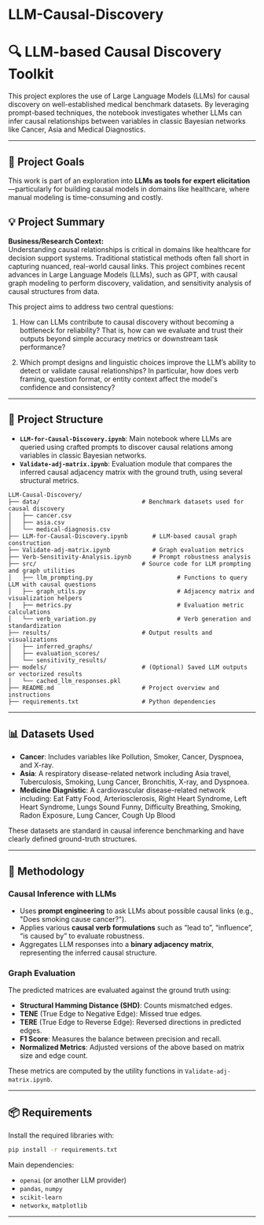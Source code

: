 ﻿# LLM-Causal-Discovery
# 🔍 LLM-based Causal Discovery Toolkit

This project explores the use of Large Language Models (LLMs) for causal discovery on well-established medical benchmark datasets. By leveraging prompt-based techniques, the notebook investigates whether LLMs can infer causal relationships between variables in classic Bayesian networks like Cancer, Asia and Medical Diagnostics.

---
## 📌 Project Goals

This work is part of an exploration into **LLMs as tools for expert elicitation**—particularly for building causal models in domains like healthcare, where manual modeling is time-consuming and costly.

## 💡 Project Summary

**Business/Research Context:**  
Understanding causal relationships is critical in domains like healthcare for decision support systems. Traditional statistical methods often fall short in capturing nuanced, real-world causal links. This project combines recent advances in Large Language Models (LLMs), such as GPT, with causal graph modeling to perform discovery, validation, and sensitivity analysis of causal structures from data.

This project aims to address two central questions:

1. How can LLMs contribute to causal discovery without becoming a bottleneck for reliability? That is, how can we evaluate and trust their outputs beyond simple accuracy metrics or downstream task performance?

2. Which prompt designs and linguistic choices improve the LLM’s ability to detect or validate causal relationships? In particular, how does verb framing, question format, or entity context affect the model's confidence and consistency?

---


## 📂 Project Structure

* **`LLM-for-Causal-Discovery.ipynb`**: Main notebook where LLMs are queried using crafted prompts to discover causal relations among variables in classic Bayesian networks.
* **`Validate-adj-matrix.ipynb`**: Evaluation module that compares the inferred causal adjacency matrix with the ground truth, using several structural metrics.

```
LLM-Causal-Discovery/
├── data/                             # Benchmark datasets used for causal discovery
│   ├── cancer.csv
│   ├── asia.csv
│   └── medical-diagnosis.csv
├── LLM-for-Causal-Discovery.ipynb       # LLM-based causal graph construction
├── Validate-adj-matrix.ipynb            # Graph evaluation metrics
├── Verb-Sensitivity-Analysis.ipynb      # Prompt robustness analysis  
├── src/                              # Source code for LLM prompting and graph utilities
│   ├── llm_prompting.py                        # Functions to query LLM with causal questions
│   ├── graph_utils.py                          # Adjacency matrix and visualization helpers
│   ├── metrics.py                              # Evaluation metric calculations
│   └── verb_variation.py                       # Verb generation and standardization
├── results/                          # Output results and visualizations
│   ├── inferred_graphs/
│   ├── evaluation_scores/
│   └── sensitivity_results/
├── models/                           # (Optional) Saved LLM outputs or vectorized results
│   └── cached_llm_responses.pkl
├── README.md                         # Project overview and instructions
├── requirements.txt                  # Python dependencies

```

---

## 📊 Datasets Used

* **Cancer**: Includes variables like Pollution, Smoker, Cancer, Dyspnoea, and X-ray.
* **Asia**: A respiratory disease-related network including Asia travel, Tuberculosis, Smoking, Lung Cancer, Bronchitis, X-ray, and Dyspnoea.
* **Medicine Diagnistic**: A cardiovascular disease-related network including: Eat Fatty Food, Arteriosclerosis,	Right Heart Syndrome,	Left Heart Syndrome,	Lungs Sound Funny,	Difficulty Breathing,	Smoking,	Radon Exposure,	Lung Cancer,	Cough Up Blood

These datasets are standard in causal inference benchmarking and have clearly defined ground-truth structures.

---

## 🤖 Methodology

### Causal Inference with LLMs

* Uses **prompt engineering** to ask LLMs about possible causal links (e.g., "Does smoking cause cancer?").
* Applies various **causal verb formulations** such as “lead to”, “influence”, “is caused by” to evaluate robustness.
* Aggregates LLM responses into a **binary adjacency matrix**, representing the inferred causal structure.

### Graph Evaluation

The predicted matrices are evaluated against the ground truth using:

* **Structural Hamming Distance (SHD)**: Counts mismatched edges.
* **TENE** (True Edge to Negative Edge): Missed true edges.
* **TERE** (True Edge to Reverse Edge): Reversed directions in predicted edges.
* **F1 Score**: Measures the balance between precision and recall.
* **Normalized Metrics**: Adjusted versions of the above based on matrix size and edge count.

These metrics are computed by the utility functions in `Validate-adj-matrix.ipynb`.



---

## 📦 Requirements

Install the required libraries with:

```bash
pip install -r requirements.txt
```

Main dependencies:

* `openai` (or another LLM provider)
* `pandas`, `numpy`
* `scikit-learn`
* `networkx`, `matplotlib`

---



